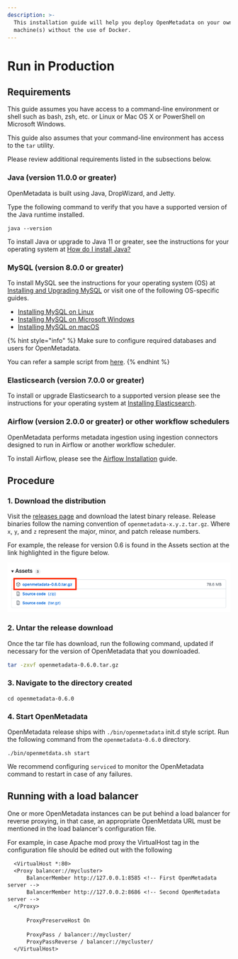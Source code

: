 ```yaml
---
description: >-
  This installation guide will help you deploy OpenMetadata on your own
  machine(s) without the use of Docker.
---
```


# Run in Production

## Requirements

This guide assumes you have access to a command-line environment or shell such as bash, zsh, etc. or Linux or Mac OS X or PowerShell on Microsoft Windows.&#x20;

This guide also assumes that your command-line environment has access to the `tar` utility.

Please review additional requirements listed in the subsections below.

### Java (version 11.0.0 or greater)

OpenMetadata is built using Java, DropWizard, and Jetty.

Type the following command to verify that you have a supported version of the Java runtime installed.

```
java --version
```

To install Java or upgrade to Java 11 or greater, see the instructions for your operating system at [How do I install Java?](https://java.com/en/download/help/download\_options.html#mac)

### MySQL (version 8.0.0 or greater)

To install MySQL see the instructions for your operating system (OS) at [Installing and Upgrading MySQL](https://dev.mysql.com/doc/mysql-installation-excerpt/8.0/en/installing.html) or visit one of the following OS-specific guides.

* [Installing MySQL on Linux](https://dev.mysql.com/doc/mysql-installation-excerpt/8.0/en/linux-installation.html)
* [Installing MySQL on Microsoft Windows](https://dev.mysql.com/doc/mysql-installation-excerpt/8.0/en/windows-installation.html)
* [Installing MySQL on macOS](https://dev.mysql.com/doc/mysql-installation-excerpt/8.0/en/macos-installation.html)

{% hint style="info" %}
Make sure to configure required databases and users for OpenMetadata.

You can refer a sample script from [here](https://github.com/open-metadata/OpenMetadata/blob/main/docker/local-metadata/mysql-script.sql).
{% endhint %}

### Elasticsearch (version 7.0.0 or greater)

To install or upgrade Elasticsearch to a supported version please see the instructions for your operating system at [Installing Elasticsearch](https://www.elastic.co/guide/en/elasticsearch/reference/current/install-elasticsearch.html).

### Airflow (version 2.0.0 or greater) or other workflow schedulers

OpenMetadata performs metadata ingestion using ingestion connectors designed to run in Airflow or another workflow scheduler.&#x20;

To install Airflow, please see the [Airflow Installation](https://airflow.apache.org/docs/apache-airflow/stable/installation/index.html) guide.

## Procedure

### 1. Download the distribution

Visit the [releases page](https://github.com/open-metadata/OpenMetadata/releases) and download the latest binary release. Release binaries follow the naming convention of `openmetadata-x.y.z.tar.gz`. Where `x`, `y`, and `z` represent the major, minor, and patch release numbers.

For example, the release for version 0.6 is found in the Assets section at the link highlighted in the figure below.

![](../.gitbook/assets/release-binary.png)

### 2. Untar the release download

Once the tar file has download, run the following command, updated if necessary for the version of OpenMetadata that you downloaded.

```bash
tar -zxvf openmetadata-0.6.0.tar.gz
```

### 3. Navigate to the directory created

```
cd openmetadata-0.6.0
```

### 4. Start OpenMetadata

OpenMetadata release ships with `./bin/openmetadata` init.d style script. Run the following command from the `openmetadata-0.6.0` directory.

```
./bin/openmetdata.sh start
```

We recommend configuring `serviced` to monitor the OpenMetadata command to restart in case of any failures.

## Running with a load balancer

One or more OpenMetadata instances can be put behind a load balancer for reverse proxying, in that case, an appropriate OpenMetdata URL must be mentioned in the load balancer's configuration file.

For example, in case Apache mod proxy the VirtualHost tag in the configuration file should be edited out with the following

```
  <VirtualHost *:80>
  <Proxy balancer://mycluster>
      BalancerMember http://127.0.0.1:8585 <!-- First OpenMetadata server -->
      BalancerMember http://127.0.0.2:8686 <!-- Second OpenMetadata server -->
  </Proxy>

      ProxyPreserveHost On

      ProxyPass / balancer://mycluster/
      ProxyPassReverse / balancer://mycluster/
  </VirtualHost>
```
